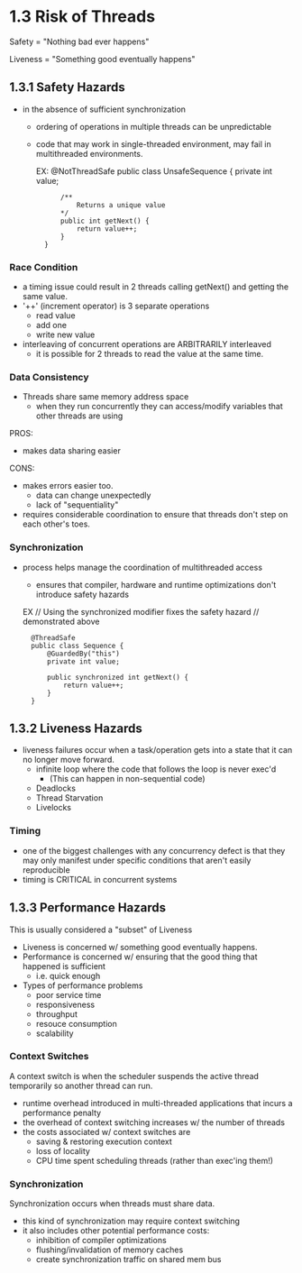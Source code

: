 # 1.3 Risk of Threads

Safety      = "Nothing bad ever happens"

Liveness    = "Something good eventually happens"


## 1.3.1 Safety Hazards
- in the absence of sufficient synchronization
    - ordering of operations in multiple threads can be unpredictable
    - code that may work in single-threaded environment, may fail in 
    multithreaded environments.
    
    
        EX:
            @NotThreadSafe
            public class UnsafeSequence {
                private int value;
                
                /**
                    Returns a unique value
                */
                public int getNext() {
                    return value++;
                }
            }   

### Race Condition 
- a timing issue could result in 2 threads calling getNext() and getting the
same value.
- '++' (increment operator) is 3 separate operations
    - read value
    - add one 
    - write new value
- interleaving of concurrent operations are ARBITRARILY interleaved
    - it is possible for 2 threads to read the value at the same time. 
    
### Data Consistency
- Threads share same memory address space
    - when they run concurrently they can access/modify variables that
    other threads are using

PROS:
- makes data sharing easier

CONS:
- makes errors easier too. 
    - data can change unexpectedly
    - lack of "sequentiality"
- requires considerable coordination to ensure that threads don't step on
each other's toes.
    

### Synchronization
- process helps manage the coordination of multithreaded access
    - ensures that compiler, hardware and runtime optimizations don't
    introduce safety hazards

    EX
        // Using the synchronized modifier fixes the safety hazard
        // demonstrated above
        
        @ThreadSafe
        public class Sequence {
            @GuardedBy("this")
            private int value;
            
            public synchronized int getNext() {
                return value++;
            }
        }
        
## 1.3.2 Liveness Hazards
- liveness failures occur when a task/operation gets into a state that it 
can no longer move forward. 
    - infinite loop where the code that follows the loop is never exec'd
        - (This can happen in non-sequential code)
    - Deadlocks
    - Thread Starvation
    - Livelocks
    
### Timing
- one of the biggest challenges with any concurrency defect is that they
may only manifest under specific conditions that aren't easily reproducible
- timing is CRITICAL in concurrent systems


## 1.3.3 Performance Hazards
This is usually considered a "subset" of Liveness
- Liveness is concerned w/ something good eventually happens.
- Performance is concerned w/ ensuring that the good thing that happened is
sufficient
    - i.e. quick enough
- Types of performance problems
    - poor service time
    - responsiveness
    - throughput
    - resouce consumption
    - scalability
    
### Context Switches
A context switch is when the scheduler suspends the active thread
temporarily so another thread can run. 
- runtime overhead introduced in multi-threaded applications that incurs a 
performance penalty
- the overhead of context switching increases w/ the number of threads 
- the costs associated w/ context switches are
    - saving & restoring execution context
    - loss of locality
    - CPU time spent scheduling threads (rather than exec'ing them!)

### Synchronization
Synchronization occurs when threads must share data. 
- this kind of synchronization may require context switching
- it also includes other potential performance costs:
    - inhibition of compiler optimizations
    - flushing/invalidation of memory caches
    - create synchronization traffic on shared mem bus